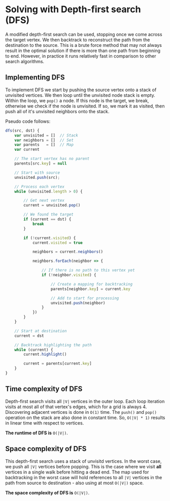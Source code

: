 # Solving with Depth-first search (DFS)
A modified depth-first search can be used, stopping once we come across the
target vertex. We then backtrack to reconstruct the path from the destination to the source. This is a brute force method that may not always result in the optimal solution if there is more than one path from beginning to end. However, in practice it runs relatively fast in comparison to other search algorithms.

## Implementing DFS
To implement DFS we start by pushing the source vertex onto a stack of unvisited vertices. We then loop until the unvisited node stack is empty. Within the loop, we `pop()` a node. If this node is the target, we break, otherwise we check if the node is unvisited. If so, we mark it as visited, then push all of it's unvisited neighbors onto the stack.

Pseudo code follows:

```javascript
dfs(src, dst) {
	var unvisited = []  // Stack
	var neighbors = []  // Set
	var parents   = []  // Map
	var current

	// The start vertex has no parent
	parents[src.key] = null

	// Start with source
	unvisited.push(src);

	// Process each vertex
	while (unvisited.length > 0) {

		// Get next vertex
		current = unvisited.pop()

		// We found the target
		if (current == dst) {
			break
		}

		if (!current.visited) {
			current.visited = true

			neighbors = current.neighbors()

			neighbors.forEach(neighbor => {

				// If there is no path to this vertex yet
				if (!neighbor.visited) {

					// Create a mapping for backtracking
					parents[neighbor.key] = current.key

					// Add to start for processing
					unvisited.push(neighbor)
				}
			})
		}
	}

	// Start at destination
	current = dst

	// Backtrack highlighting the path
	while (current) {
		current.highlight()

		current = parents[current.key]
	}
}
```

## Time complexity of DFS
Depth-first search visits all `|V|` vertices in the outer loop. Each loop iteration visits at most all of that vertex's edges, which for a grid is always 4. Discovering adjacent vertices is done in `O(1)` time. The `push()` and `pop()` operation on the stack are also done in constant time. So, `O(|V| * 1)` results in linear time with respect to vertices.

**The runtime of DFS is** `O(|V|)`.

## Space complexity of DFS

This depth-first search uses a stack of unvisitd vertices. In the worst case, we
push all `|V|` vertices before popping. This is the case where we visit **all** vertices in a single walk before hitting a dead end. The map used for backtracking in the worst case will hold references to all `|V|` vertices in the path from source to destination - also using at most `O(|V|)` space.

**The space complexity of DFS is** `O(|V|)`.
